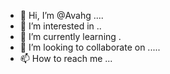 - 👋 Hi, I’m @Avahg ....
- 👀 I’m interested in ..
- 🌱 I’m currently learning .
- 💞️ I’m looking to collaborate on .....
- 📫 How to reach me ...

<!---
Avahg/Avahg is a ✨ special ✨ repository because its `README.md` (this file) appears on your GitHub profile.
You can click the Preview link to take a look at your changes.
--->
